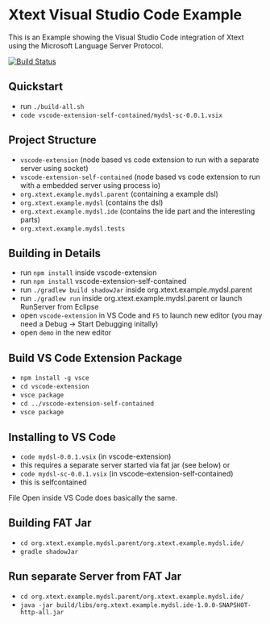 # Xtext Visual Studio Code Example

This is an Example showing the Visual Studio Code integration of Xtext using the Microsoft Language Server Protocol.


[![Build Status](https://travis-ci.org/cdietrich/xtext-languageserver-example.svg?branch=master)](https://travis-ci.org/cdietrich/xtext-languageserver-example)

## Quickstart

- run `./build-all.sh`
- `code vscode-extension-self-contained/mydsl-sc-0.0.1.vsix`

## Project Structure

- `vscode-extension` (node based vs code extension to run with a separate server using socket)
- `vscode-extension-self-contained` (node based vs code extension to run with a embedded server using process io)
- `org.xtext.example.mydsl.parent` (containing a example dsl)
 - `org.xtext.example.mydsl` (contains the dsl)
 - `org.xtext.example.mydsl.ide` (contains the ide part and the interesting parts)
 - `org.xtext.example.mydsl.tests`


## Building in Details

- run `npm install` inside vscode-extension
- run `npm install` vscode-extension-self-contained
- run `./gradlew build shadowJar` inside org.xtext.example.mydsl.parent
- run `./gradlew run` inside org.xtext.example.mydsl.parent or launch RunServer from Eclipse
- open `vscode-extension` in VS Code and `F5` to launch new editor (you may need a Debug -> Start Debugging initally)
- open `demo` in the new editor

## Build VS Code Extension Package

- `npm install -g vsce`
- `cd vscode-extension`
- `vsce package`
- `cd ../vscode-extension-self-contained`
- `vsce package`

## Installing to VS Code

- `code mydsl-0.0.1.vsix` (in vscode-extension)
- this requires a separate server started via fat jar (see below)
or
- `code mydsl-sc-0.0.1.vsix` (in vscode-extension-self-contained)
- this is selfcontained

File Open inside VS Code does basically the same.

## Building FAT Jar

- `cd org.xtext.example.mydsl.parent/org.xtext.example.mydsl.ide/`
- `gradle shadowJar`

## Run separate Server from FAT Jar
- `cd org.xtext.example.mydsl.parent/org.xtext.example.mydsl.ide/`
- `java -jar build/libs/org.xtext.example.mydsl.ide-1.0.0-SNAPSHOT-http-all.jar`

